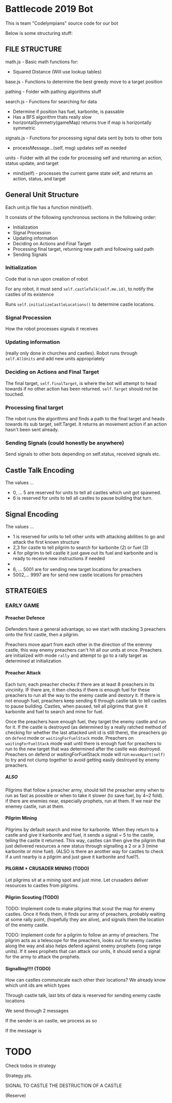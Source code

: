 # Battlecode 2019 Bot
This is team "Codelympians" source code for our bot

Below is some structuring stuff:

## FILE STRUCTURE
math.js - Basic math functions for:
- Squared Distance (Will use lookup tables)

base.js - Functions to determine the best greedy move to a target position

pathing - Folder with pathing algorithms stuff

search.js - Functions for searching for data
- Determine if position has fuel, karbonite, is passable
- Has a BFS algorithm thats really slow
- horizontalSymmetry(gameMap) returns true if map is horizontally symmetric

signals.js - Functions for processing signal data sent by bots to other bots
- processMessage...(self, msg) updates self as needed

units - Folder with all the code for processing self and returning an action, status update, and target
- mind(self) - processes the current game state self, and returns an action, status, and target

## General Unit Structure
Each unit.js file has a function mind(self).

It consists of the following synchronous sections in the following order:
- Initialization
- Signal Procession
- Updating information
- Deciding on Actions and Final Target
- Processing final target, returning new path and following said path
- Sending Signals

### Initialization
Code that is run upon creation of robot

For any robot, it must send ```self.castleTalk(self.me.id)```, to notify the castles of its existence

Runs ```self.initializeCastleLocations()``` to determine castle locations.

### Signal Procession
How the robot processes signals it receives

### Updating information
(really only done in churches and castles). Robot runs through ```self.AllUnits``` and add new units appropriately

### Deciding on Actions and Final Target
The final target, ```self.finalTarget```, is where the bot will attempt to head towards if no other action has been returned. ```self.Target``` should not be touched.

### Processing final target
The robot runs the algorithms and finds a path to the final target and heads towards its sub target, self.Target. It returns an movement action if an action hasn't been sent already.

### Sending Signals (could honestly be anywhere)
Send signals to other bots depending on self.status, received signals etc.

## Castle Talk Encoding
The values ...
- 0, ... 5 are reserved for units to tell all castles which unit got spawned.
- 6 is reserved for units to tell all castles to pause building that turn.

## Signal Encoding
The values ...
- 1 is reserved for units to tell other units with attacking abilities to go and attack the first known structure
- 2,3 for castle to tell pilgrim to search for karbonite (2) or fuel (3)
- 4 for pilgrim to tell castle it just gave out its fuel and karbonite and is ready to receive new instructions if needed
- 
- 6, ... 5001 are for sending new target locations for preachers
- 5002,... 9997 are for send new castle locations for preachers


## STRATEGIES
### EARLY GAME
#### Preacher Defence
Defenders have a general advantage, so we start with stacking 3 preachers onto the first castle, then a pilgrim.

Preachers move apart from each other in the direction of the enenmy castle, this way enemy preachers can't hit all our units at once. Preachers are initialized with mode ```rally``` and attempt to go to a rally target as determined at initialization

#### Preacher Attack

Each turn, each preacher checks if there are at least 8 preachers in its vincinity. IF there are, it then checks if there is enough fuel for these preachers to run all the way to the enemy castle and destory it. If there is not enough fuel, preachers keep sending 6 through castle talk to tell castles to pause building. Castles, when paused, tell all pilgrims that give it karbonite and fuel to search and mine for fuel.

Once the preachers have enough fuel, they target the enemy castle and run for it. If the castle is destroyed (as determined by a really ratched method of checking for whether the last attacked unit id is still there), the preachers go on ```defend``` mode or ```waitingForFuelStack``` mode. Preachers on ```waitingForFuelStack``` mode wait until there is enough fuel for preachers to run to the new target that was determined after the castle was destroyed. Preachers on defend or waitingForFuelStack mode will run ```moveApart(self)``` to try and not clump together to avoid getting easily destroyed by enemy preachers.

##### ALSO

Pilgrims that follow a preacher army, should tell the preacher army when to run as fast as possible or when to take it slower (to save fuel, by 4~2 fold). if there are enemies near, especially prophets, run at them. If we near the enemey castle, run at them.

#### Pilgrim Mining

Pilgrims by default search and mine for karbonite. When they return to a castle and give it karbonite and fuel, it sends a signal = 5 to the castle, telling the castle it returned. This way, castles can then give the pilgrim that just delivered resources a new status through signalling a 2 or a 3 (mine karbonite or mine fuel). (ALSO is there an another way for castles to check if a unit nearby is a pilgrim and just gave it karbonite and fuel?).

#### PILGRIM + CRUSADER MINING (TODO)

Let pilgrims sit at a mining spot and just mine. Let crusaders deliver resources to castles from pilgrims.

#### Pilgrim Scouting (TODO)

TODO: Implement code to make pilgrims that scout the map for enemy castles. Once it finds them, it finds our army of preachers, probably waiting at some rally point, (hopefully they are alive), and signals them the location of the enemy castle.

TODO: Implement code for a pilgrim to follow an army of preachers. The pilgrim acts as a telescope for the preachers, looks out for enemy castles along the way and also helps defend against enemy prophets (long range units). If it sees prophets that can attack our units, it should send a signal for the army to attack the prophets.

#### Signalling!!!! (TODO)

How can castles communicate each other their locations? We already know which unit ids are which types

Through castle talk, last bits of data is reserved for sending enemy castle locations

We send through 2 messages

If the sender is an castle, we process as so

If the message is

# TODO

Check todos in strategy

Strategy pls.

SIGNAL TO CASTLE THE DESTRUCTION OF A CASTLE

(Reserve)
